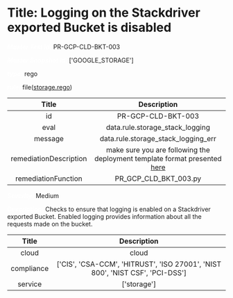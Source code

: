 



# Title: Logging on the Stackdriver exported Bucket is disabled


***<font color="white">Master Test Id:</font>*** PR-GCP-CLD-BKT-003

***<font color="white">Master Snapshot Id:</font>*** ['GOOGLE_STORAGE']

***<font color="white">type:</font>*** rego

***<font color="white">rule:</font>*** file([storage.rego])  
  
  
  
  

|Title|Description|
| :---: | :---: |
|id|PR-GCP-CLD-BKT-003|
|eval|data.rule.storage_stack_logging|
|message|data.rule.storage_stack_logging_err|
|remediationDescription|make sure you are following the deployment template format presented <a href='https://cloud.google.com/storage/docs/json_api/v1/buckets' target='_blank'>here</a>|
|remediationFunction|PR_GCP_CLD_BKT_003.py|


***<font color="white">Severity:</font>*** Medium

***<font color="white">Description:</font>*** Checks to ensure that logging is enabled on a Stackdriver exported Bucket. Enabled logging provides information about all the requests made on the bucket.  
  
  

|Title|Description|
| :---: | :---: |
|cloud|cloud|
|compliance|['CIS', 'CSA-CCM', 'HITRUST', 'ISO 27001', 'NIST 800', 'NIST CSF', 'PCI-DSS']|
|service|['storage']|



[storage.rego]: https://github.com/prancer-io/prancer-compliance-test/tree/master/google/cloud/storage.rego
